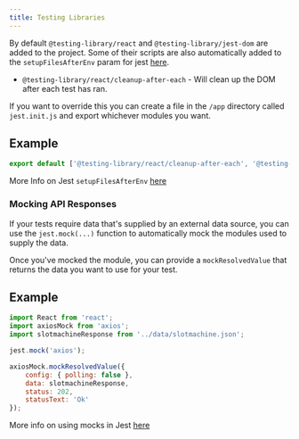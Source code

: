 ```yaml
---
title: Testing Libraries
---
```


By default `@testing-library/react` and `@testing-library/jest-dom` are added to the project. Some of their scripts are also automatically added to the `setupFilesAfterEnv` param for jest [here](https://github.com/Availity/availity-workflow/blob/master/packages/workflow/jest.config.js#L38).

-   `@testing-library/react/cleanup-after-each` - Will clean up the DOM after each test has ran.

If you want to override this you can create a file in the `/app` directory called `jest.init.js` and export whichever modules you want.

## Example

```javascript
export default ['@testing-library/react/cleanup-after-each', '@testing-library/jest-dom'];
```

More Info on Jest `setupFilesAfterEnv` [here](https://jestjs.io/docs/en/configuration#setupfilesafterenv-array)

### Mocking API Responses

If your tests require data that's supplied by an external data source, you can use the `jest.mock(...)` function to automatically mock the modules used to supply the data.

Once you've mocked the module, you can provide a `mockResolvedValue` that returns the data you want to use for your test.

## Example

```javascript
import React from 'react';
import axiosMock from 'axios';
import slotmachineResponse from '../data/slotmachine.json';

jest.mock('axios');

axiosMock.mockResolvedValue({
    config: { polling: false },
    data: slotmachineResponse,
    status: 202,
    statusText: 'Ok'
});
```

More info on using mocks in Jest [here](https://jestjs.io/docs/en/mock-functions)
